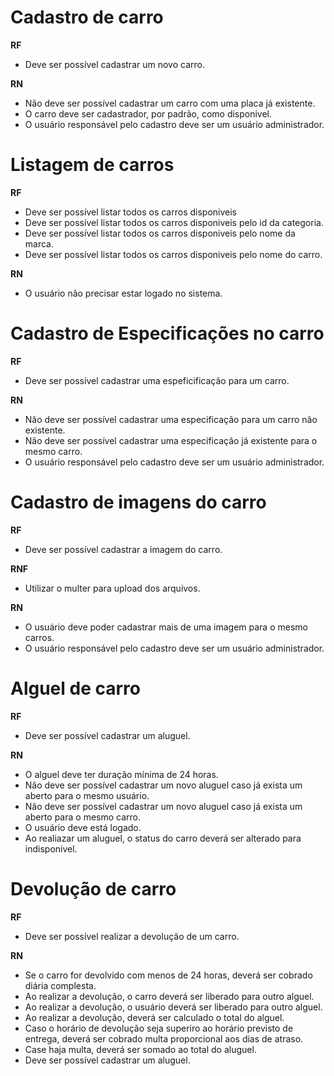 # Cadastro de carro

**RF**
* Deve ser possível cadastrar um novo carro.

**RN**
* Não deve ser possível cadastrar um carro com uma placa já existente.
* O carro deve ser cadastrador, por padrão, como disponivel.
* O usuário responsável pelo cadastro deve ser um usuário administrador.

# Listagem de carros

**RF**
* Deve ser possível listar todos os carros disponiveis
* Deve ser possível listar todos os carros disponiveis pelo id da categoria.
* Deve ser possível listar todos os carros disponiveis pelo nome da marca.
* Deve ser possível listar todos os carros disponiveis pelo nome do carro.

**RN**
* O usuário não precisar estar logado no sistema.

# Cadastro de Especificações no carro

**RF**
* Deve ser possível cadastrar uma espeficificação para um carro.

**RN**
* Não deve ser possível cadastrar uma especificação para um carro não existente.
* Não deve ser possível cadastrar uma especificação já existente para o mesmo carro.
* O usuário responsável pelo cadastro deve ser um usuário administrador.

# Cadastro de imagens do carro

**RF**
* Deve ser possível cadastrar a imagem do carro.

**RNF**
* Utilizar o multer para upload dos arquivos.

**RN**
* O usuário deve poder cadastrar mais de uma imagem para o mesmo carros.
* O usuário responsável pelo cadastro deve ser um usuário administrador.

# Alguel de carro

**RF**
* Deve ser possível cadastrar um aluguel.

**RN**
* O alguel deve ter duração mínima de 24 horas.
* Não deve ser possível cadastrar um novo aluguel caso já exista um aberto para o mesmo usuário.
* Não deve ser possível cadastrar um novo aluguel caso já exista um aberto para o mesmo carro.
* O usuário deve está logado.
* Ao realiazar um aluguel, o status do carro deverá ser alterado para indisponivel.

# Devolução de carro

**RF**
* Deve ser possível realizar a devolução de um carro.

**RN**
* Se o carro for devolvido com menos de 24 horas, deverá ser cobrado diária complesta.
* Ao realizar a devolução, o carro deverá ser liberado para outro alguel.
* Ao realizar a devolução, o usuário deverá ser liberado para outro alguel.
* Ao realizar a devolução, deverá ser calculado o total do alguel.
* Caso o horário de devolução seja superiro ao horário previsto de entrega, deverá ser cobrado multa proporcional aos dias de atraso.
* Case haja multa, deverá ser somado ao total do aluguel.
* Deve ser possível cadastrar um aluguel.
